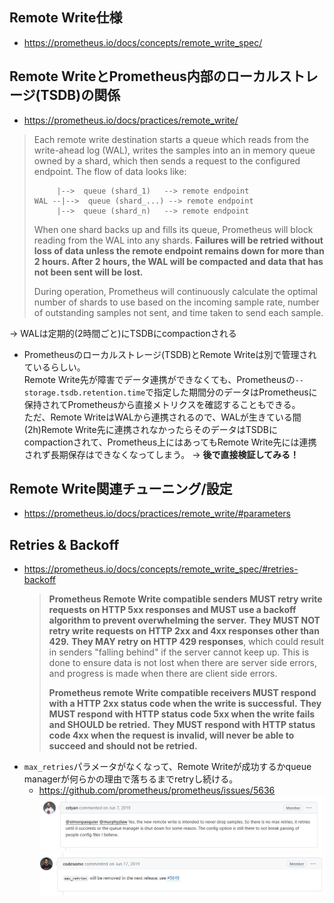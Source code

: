 ## Remote Write仕様
- https://prometheus.io/docs/concepts/remote_write_spec/

## Remote WriteとPrometheus内部のローカルストレージ(TSDB)の関係
- https://prometheus.io/docs/practices/remote_write/  
> Each remote write destination starts a queue which reads from the write-ahead log (WAL), writes the samples into an in memory queue owned by a shard, which then sends a request to the configured endpoint. The flow of data looks like:
>```
>      |-->  queue (shard_1)   --> remote endpoint
>WAL --|-->  queue (shard_...) --> remote endpoint
>      |-->  queue (shard_n)   --> remote endpoint
>```
> When one shard backs up and fills its queue, Prometheus will block reading from the WAL into any shards. **Failures will be retried without loss of data unless the remote endpoint remains down for more than 2 hours. After 2 hours, the WAL will be compacted and data that has not been sent will be lost.**
>
> During operation, Prometheus will continuously calculate the optimal number of shards to use based on the incoming sample rate, number of outstanding samples not sent, and time taken to send each sample.

→ WALは定期的(2時間ごと)にTSDBにcompactionされる 

- Prometheusのローカルストレージ(TSDB)とRemote Writeは別で管理されているらしい。  
  Remote Write先が障害でデータ連携ができなくても、Prometheusの`--storage.tsdb.retention.time`で指定した期間分のデータはPrometheusに保持されてPrometheusから直接メトリクスを確認することもできる。  
  ただ、Remote WriteはWALから連携されるので、WALが生きている間(2h)Remote Write先に連携されなかったらそのデータはTSDBにcompactionされて、Prometheus上にはあってもRemote Write先には連携されず長期保存はできなくなってしまう。
  → **後で直接検証してみる！**

## Remote Write関連チューニング/設定
- https://prometheus.io/docs/practices/remote_write/#parameters

## Retries & Backoff
- https://prometheus.io/docs/concepts/remote_write_spec/#retries-backoff
  > **Prometheus Remote Write compatible senders MUST retry write requests on HTTP 5xx responses and MUST use a backoff algorithm to prevent overwhelming the server.** **They MUST NOT retry write requests on HTTP 2xx and 4xx responses other than 429.** **They MAY retry on HTTP 429 responses**, which could result in senders "falling behind" if the server cannot keep up. This is done to ensure data is not lost when there are server side errors, and progress is made when there are client side errors.
  >
  > **Prometheus remote Write compatible receivers MUST respond with a HTTP 2xx status code when the write is successful.** **They MUST respond with HTTP status code 5xx when the write fails and SHOULD be retried.** **They MUST respond with HTTP status code 4xx when the request is invalid, will never be able to succeed and should not be retried.**
- `max_retries`パラメータがなくなって、Remote Writeが成功するかqueue managerが何らかの理由で落ちるまでretryし続ける。
  - https://github.com/prometheus/prometheus/issues/5636  
  ![](./image/max_retries.jpg)
  ![](./image/max_retries2.jpg)